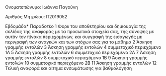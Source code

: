 Ονοματεπώνυμο: Ιωάννα Παγούνη

Αριθμός Μητρώου: Π2019052

Εβδομάδα* 	Παραδοτέο
1 	Φορκ του αποθετηρίου και δημιουργία της σελίδας της αναφοράς με τα προσωπικά στοιχεία σας, της σύνοψης με αυτόν τον πίνακα περιεχομένων, και συγγραφή της εισαγωγής με περιγραφή των αναγκών και των στόχων σας για το μάθημα
2 	Άσκηση γραμμής εντολών
3 	Άσκηση γραμμής εντολών
4 	συμμετοχικό περιεχόμενο 1A
5 	Άσκηση γραμμής εντολών
6 	συμμετοχικό περιεχόμενο 2A
7 	Άσκηση γραμμής εντολών
8 	συμμετοχικό περιεχόμενο 1B
9 	Άσκηση γραμμής εντολών
10 	συμμετοχικό περιεχόμενο 2B
11 	Άσκηση γραμμής εντολών
12 	Τελική αναφορά και αίτημα ενσωμάτωσης για βαθμολόγηση

